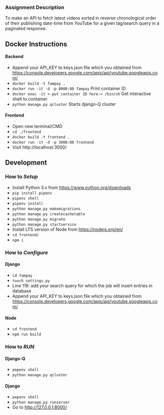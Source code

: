 ### Assignment Description
To make an API to fetch latest videos sorted in reverse chronological order of their 
publishing date-time from YouTube for a given tag/search query in a paginated response.

## Docker Instructions
#### Backend
 - Append your API_KEY to keys.json file which you obtained 
 from https://console.developers.google.com/apis/api/youtube.googleapis.com/ 
 - `docker build -t fampay .`
 - `docker run -it -d -p 8000:80 fampay` Print container ID
 - `docker exec -it <-put container ID here-> /bin/sh` Get interactive shell to container 
 - `python manage.py qcluster` Starts django-Q cluster 
#### Frontend
 - Open new terminal/CMD 
 - `cd ./frontend`
 - `docker build -t frontend .`
 - `docker run -it -d -p 3000:80 frontend`
 - Visit http://localhost:3000/ 
## Development
### How to <i>Setup</i>
 - Install Python 3.x from https://www.python.org/downloads
 - `pip install pipenv`
 - `pipenv shell`
 - `pipenv install`
 - `python manage.py makemigrations`
 - `python manage.py createcachetable`
 - `python manage.py migrate`
 - `python manage.py startservice`
 - Install LTS version of Node from https://nodejs.org/en/
 - `cd frontend/`
 - `npm i`
 
### How to <i>Configure</i>
#### Django
 - `cd fampay`
 - `touch settings.py`
 - Line 119: add your search query for which the job will insert entries in database
 - Append your API_KEY to keys.json file which you obtained 
 from https://console.developers.google.com/apis/api/youtube.googleapis.com/ 
#### Node
 - `cd frontend`
 - `npm run build`

### How to <i>RUN</i>
#### Django-Q
 - `pepenv shell` 
 - `python manage.py qcluster`
#### Django
 - `pepenv shell` 
 - `python manage.py runserver`
 - Go to http://127.0.0.1:8000/